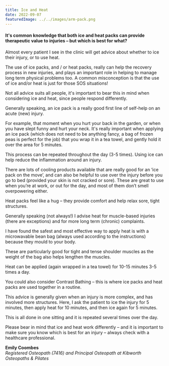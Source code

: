 ```yaml
---
title: Ice and Heat
date: 2022-09-07
featuredImage: ../../images/arm-pack.png
---
```


<h4>It's common knowledge that both ice and heat packs can provide therapeutic value to injuries – but which is best for what?</h4>

Almost every patient I see in the clinic will get advice about whether to ice their injury, or to use heat.

The use of ice packs, and / or heat packs, really can help the recovery process in new injuries, and plays an important role in helping to manage long term physical problems too. 
A common misconception is that the use of ice and/or heat is just for those SOS situations!

Not all advice suits all people, it's important to bear this in mind when considering ice and heat, since people respond differently.

Generally speaking, an ice pack is a really good first line of self-help on an acute (new) injury.

For example, that moment when you hurt your back in the garden, or when you have slept funny and hurt your neck. 
It's really important when applying an ice pack (which does not need to be anything fancy, a bag of frozen peas is perfect for the job) that you wrap it in a tea towel, and gently hold it over the area for 5 minutes.

This process can be repeated throughout the day (3-5 times). Using ice can help reduce the inflammation around an injury.

There are lots of cooling products available that are really good for an ‘ice pack on the move’, and can also be helpful to use over the injury before you go to bed (provided your skin is not cracked or sore). These are great to use when you’re at work, or out for the day, and most of them don’t smell overpowering either.

Heat packs feel like a hug – they provide comfort and help relax sore, tight structures.

Generally speaking (not always!) I advise heat for muscle-based injuries (there are exceptions) and for more long term (chronic) complaints.

I have found the safest and most effective way to apply heat is with a microwavable bean bag (always used according to the instructions) because they mould to your body.

These are particularly good for tight and tense shoulder muscles as the weight of the bag also helps lengthen the muscles.

Heat can be applied (again wrapped in a tea towel) for 10-15 minutes 3-5 times a day.

You could also consider Contrast Bathing – this is where ice packs and heat packs are used together in a routine.

This advice is generally given when an injury is more complex, and has involved more structures. Here, I ask the patient to ice the injury for 5 minutes, then apply heat for 10 minutes, and then ice again for 5 minutes.

This is all done in one sitting and it is repeated several times over the day.

Please bear in mind that ice and heat work differently – and it is important to make sure you know which is best for an injury – always check with a healthcare professional.

<strong>Emily Coombes</strong><br />
<em>Registered Osteopath (7416) and Principal Osteopath at Kibworth Osteopaths & Pilates</em>